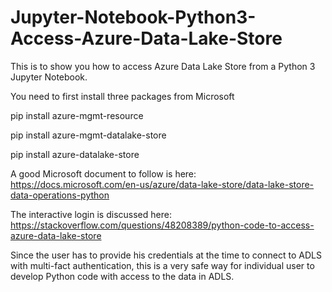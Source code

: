 # Jupyter-Notebook-Python3-Access-Azure-Data-Lake-Store
This is to show you how to access Azure Data Lake Store from a Python 3 Jupyter Notebook.

You need to first install three packages from Microsoft

pip install azure-mgmt-resource

pip install azure-mgmt-datalake-store

pip install azure-datalake-store

A good Microsoft document to follow is here: https://docs.microsoft.com/en-us/azure/data-lake-store/data-lake-store-data-operations-python

The interactive login is discussed here: https://stackoverflow.com/questions/48208389/python-code-to-access-azure-data-lake-store

Since the user has to provide his credentials at the time to connect to ADLS with multi-fact authentication, this is a very safe way for individual user to develop Python code with access to the data in ADLS.
